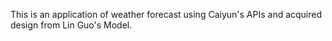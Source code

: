 This is an application of weather forecast using Caiyun's APIs and acquired design from Lin Guo's Model.
